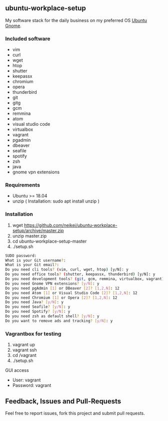 ## ubuntu-workplace-setup

My software stack for the daily business on my preferred OS [Ubuntu Gnome](https://ubuntugnome.org/).

### Included software

- vim
- curl
- wget
- htop
- shutter
- keepassx
- chromium
- opera
- thunderbird
- git
- gitg
- gcm
- remmina
- atom
- visual studio code
- virtualbox
- vagrant
- pgadmin
- dbeaver
- seafile
- spotify
- zsh
- java
- gnome vpn extensions

### Requirements

- Ubuntu >= 18.04
- unzip ( Installation: sudo apt install unzip )

### Installation

1. wget https://github.com/neikei/ubuntu-workplace-setup/archive/master.zip
2. unzip master.zip
3. cd ubuntu-workplace-setup-master
4. ./setup.sh

```bash
SUDO password:
What is your Git username?:
What is your Git email?:
Do you need cli tools? (vim, curl, wget, htop) [y/N]: y
Do you need office tools? (shutter, keepassx, thunderbird) [y/N]: y
Do you need development tools? (git, gcm, remmina, virtualbox, vagrant) [y/N]: y
Do you need Gnome VPN extensions? [y/N]: y
Do you need pgAdmin [1] or DBeaver [2]? [1,2,N]: 12
Do you need Atom [1] or Visual Studio Code [2]? [1,2,N]: 12
Do you need Chromium [1] or Opera [2]? [1,2,N]: 12
Do you need Java? [y/N]: y
Do you need Seafile? [y/N]: y
Do you need Spotify? [y/N]: y
Do you need zsh as default shell? [y/N]: y
Do you want to remove ads and tracking? [y/N]: y
```

### Vagrantbox for testing

1. vagrant up
2. vagrant ssh
3. cd /vagrant
4. ./setup.sh

GUI access

- User: vagrant
- Password: vagrant

## Feedback, Issues and Pull-Requests

Feel free to report issues, fork this project and submit pull requests.
